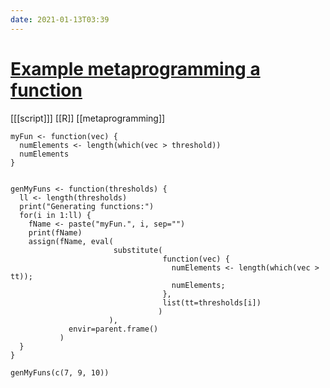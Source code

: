 ```yaml
---
date: 2021-01-13T03:39
---
```


# [Example metaprogramming a function](https://memosisland.blogspot.com/2013/09/metaprogramming-in-r-with-example.html)

[[[script]]]
[[R]]
[[metaprogramming]]

	myFun <- function(vec) {
      numElements <- length(which(vec > threshold))
      numElements
    }


    genMyFuns <- function(thresholds) {
      ll <- length(thresholds)
      print("Generating functions:")
      for(i in 1:ll) {
        fName <- paste("myFun.", i, sep="")
        print(fName)
        assign(fName, eval(
                           substitute(
                                      function(vec) {
                                        numElements <- length(which(vec > tt));
                                        numElements;
                                      }, 
                                      list(tt=thresholds[i])
                                     )
                          ),
                 envir=parent.frame()
               )
      }
    }

    genMyFuns(c(7, 9, 10))